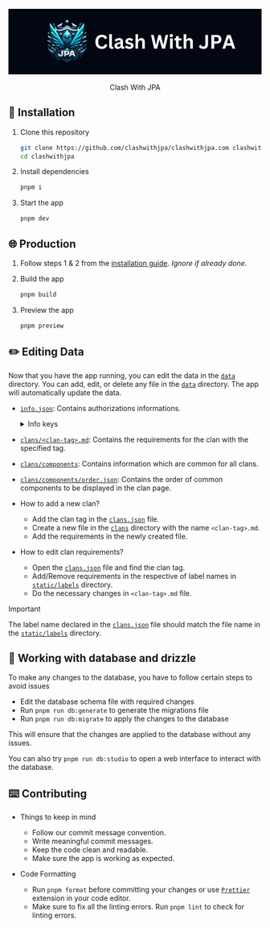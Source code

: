<div align="center">

![JPA](./assets/jpa.png)

Clash With JPA

</div>

## 🚀 Installation

1. Clone this repository
    ```sh
    git clone https://github.com/clashwithjpa/clashwithjpa.com clashwithjpa
    cd clashwithjpa
    ```

2. Install dependencies
    ```sh
    pnpm i
    ```

3. Start the app
    ```sh
    pnpm dev
    ```

## 🌐 Production

1. Follow steps 1 & 2 from the [installation guide](#-installation). *Ignore if already done.*

2. Build the app
    ```sh
    pnpm build
    ```

3. Preview the app
    ```sh
    pnpm preview
    ```

## ✏️ Editing Data

Now that you have the app running, you can edit the data in the [`data`](./data/) directory. You can add, edit, or delete any file in the [`data`](./data/) directory. The app will automatically update the data.
- [`info.json`](./data/info.json): Contains authorizations informations.
    <details>

    <summary>Info keys</summary>

    - `guildID` (`integer`): The Guild ID of the Discord server where the user must be present.
        - This is used to verify the user's presence in the Discord server.
        - If the user is not present in the server, the user doesn't get access to the panel.
    - `adminRoleID` (`list of integers`): The Role ID of the Admin role in the Discord server.
        - This role will have access to the admin panel.

    </details>
- [`clans/<clan-tag>.md`](./data/clans/): Contains the requirements for the clan with the specified tag.
- [`clans/components`](./data/clans/components/): Contains information which are common for all clans.
- [`clans/components/order.json`](./data/clans/components/order.json): Contains the order of common components to be displayed in the clan page.

- How to add a new clan?
    - Add the clan tag in the [`clans.json`](./data/clans.json) file.
    - Create a new file in the [`clans`](./data/clans/) directory with the name `<clan-tag>.md`.
    - Add the requirements in the newly created file.

- How to edit clan requirements?
    - Open the [`clans.json`](./data/clans.json) file and find the clan tag.
    - Add/Remove requirements in the respective of label names in [`static/labels`](./static/labels/) directory.
    - Do the necessary changes in `<clan-tag>.md` file.
> [!IMPORTANT]
> The label name declared in the [`clans.json`](./data/clans.json) file should match the file name in the [`static/labels`](./static/labels/) directory.

## 📂 Working with database and drizzle

To make any changes to the database, you have to follow certain steps to avoid issues

- Edit the database schema file with required changes
- Run `pnpm run db:generate` to generate the migrations file
- Run `pnpm run db:migrate` to apply the changes to the database

This will ensure that the changes are applied to the database without any issues.

You can also try `pnpm run db:studio` to open a web interface to interact with the database.

## ⌨️ Contributing

- Things to keep in mind
    - Follow our commit message convention.
    - Write meaningful commit messages.
    - Keep the code clean and readable.
    - Make sure the app is working as expected.

- Code Formatting
    - Run `pnpm format` before committing your changes or use [`Prettier`](https://prettier.io/) extension in your code editor.
    - Make sure to fix all the linting errors. Run `pnpm lint` to check for linting errors.
